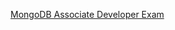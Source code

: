 [MongoDB Associate Developer Exam](https://learn.mongodb.com/pages/mongodb-associate-developer-exam)